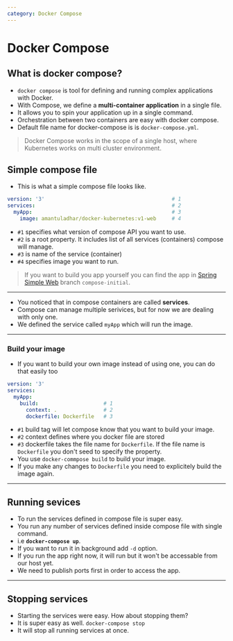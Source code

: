 ```yaml
---
category: Docker Compose
---
```

# Docker Compose

## What is docker compose?
* `docker compose` is tool for defining and running complex applications with Docker. 
* With Compose, we define a **multi-container application** in a single file.
* It allows you to spin your application up in a single command.
* Orchestration between two containers are easy with docker compose.
* Default file name for docker-compose is is `docker-compose.yml`.

> Docker Compose works in the scope of a single host, where Kubernetes works on multi cluster environment.

## Simple compose file
* This is what a simple compose file looks like.
```yaml
version: '3'                                         # 1    
services:                                            # 2
  myApp:                                             # 3
    image: amantuladhar/docker-kubernetes:v1-web     # 4 
```
* `#1` specifies what version of compose API you want to use.
* `#2` is a root property. It includes list of all services (containers) compose will manage.
* `#3` is name of the service (container)
* `#4` specifies image you want to run.

> If you want to build you app yourself you can find the app in [Spring Simple Web](https://github.com/amantuladhar/DockerKubernetesFiles/tree/compose-initial) branch `compose-initial`.
 
---
* You noticed that in compose containers are called **services**.
* Compose can manage multiple serivices, but for now we are dealing with only one.
* We defined the service called `myApp` which will run the image.

---
### Build your image
* If you want to build your own image instead of using one, you can do that easily too

```yaml
version: '3'
services:
  myApp:
    build:                     # 1  
      context: .               # 2
      dockerfile: Dockerfile   # 3 
```
* `#1` build tag will let compose know that you want to build your image.
* `#2` context defines where you docker file are stored
* `#3` dockerfile takes the file name for `Dockerfile`. If the file name is `Dockerfile` you don't seed to specify the property.
* You use `docker-commpose build` to build your image.
* If you make any changes to `Dockerfile` you need to explicitely build the image again.

---

## Running sevices
* To run the services defined in compose file is super easy.
* You run any number of services defined inside compose file with single command.
* i.e **`docker-compose up`**.
* If you want to run it in background add `-d` option.
* If you run the app right now, it will run but it won't be accessable from our host yet.
* We need to publish ports first in order to access the app.

---

## Stopping services
* Starting the services were easy. How about stopping them?
* It is super easy as well. `docker-compose stop`
* It will stop all running services at once.

